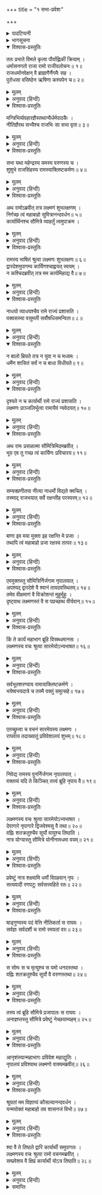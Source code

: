 +++
title = "१ सभा-प्रवेशः"

+++

<details><summary>पादटिप्पनी</summary>

* कुछ प्रतियोंमें यहाँ तीन सर्ग और मिलते हैं, जिनपर संस्कृत-टीकाकारोंकी व्याख्या न मिलनेसे इन्हें प्रक्षिप्त बताया गया है । इनमेंसे दो सर्ग उपयोगी होनेके कारण यहाँ अनुवादसहित दिये जा रहे हैं ।
</details>

<details><summary>भागसूचना</summary>

60. श्रीरामके द्वारपर कार्यार्थी कुत्तेका आगमन और श्रीरामका उसे दरबारमें लानेका आदेश
</details>

<details open><summary>विश्वास-प्रस्तुतिः</summary>

ततः प्रभाते विमले कृत्वा पौर्वाह्णिकीं क्रियाम् ।  
धर्मासनगतो राजा रामो राजीवलोचनः॥ १॥  
राजधर्मानवेक्षन् वै ब्राह्मणैर्नैगमैः सह ।  
पुरोधसा वसिष्ठेन ऋषिणा कश्यपेन च॥ २॥
</details>

<details><summary>मूलम्</summary>

ततः प्रभाते विमले कृत्वा पौर्वाह्णिकीं क्रियाम् ।  
धर्मासनगतो राजा रामो राजीवलोचनः॥ १॥  
राजधर्मानवेक्षन् वै ब्राह्मणैर्नैगमैः सह ।  
पुरोधसा वसिष्ठेन ऋषिणा कश्यपेन च॥ २॥
</details>

<details><summary>अनुवाद (हिन्दी)</summary>

तदनन्तर निर्मल प्रभातकालमें पूर्वाह्णकालोचित संध्या-वन्दन आदि नित्यकर्म करके कमलनयन राजा श्रीराम राजधर्मोंका पालन (प्रजाजनोंके विवादका निपटारा) करनेके लिये वेदवेत्ता ब्राह्मणों, पुरोहित वसिष्ठ तथा कश्यप मुनिके साथ राजसभामें उपस्थित हो धर्म (न्याय)-के आसनपर विराजमान हुए॥ १-२॥
</details>

<details open><summary>विश्वास-प्रस्तुतिः</summary>

मन्त्रिभिर्व्यवहारज्ञैस्तथान्यैर्धर्मपाठकैः ।  
नीतिज्ञैरथ सभ्यैश्च राजभिः सा सभा वृता॥ ३॥
</details>

<details><summary>मूलम्</summary>

मन्त्रिभिर्व्यवहारज्ञैस्तथान्यैर्धर्मपाठकैः ।  
नीतिज्ञैरथ सभ्यैश्च राजभिः सा सभा वृता॥ ३॥
</details>

<details><summary>अनुवाद (हिन्दी)</summary>

वह सभा व्यवहारका ज्ञान रखनेवाले मन्त्रियों, धर्मशास्त्रोंका पाठ करनेवाले विद्वानों, नीतिज्ञों, राजाओं तथा अन्य सभासदोंसे भरी हुई थी॥ ३॥
</details>

<details open><summary>विश्वास-प्रस्तुतिः</summary>

सभा यथा महेन्द्रस्य यमस्य वरुणस्य च ।  
शुशुभे राजसिंहस्य रामस्याक्लिष्टकर्मणः॥ ४॥
</details>

<details><summary>मूलम्</summary>

सभा यथा महेन्द्रस्य यमस्य वरुणस्य च ।  
शुशुभे राजसिंहस्य रामस्याक्लिष्टकर्मणः॥ ४॥
</details>

<details><summary>अनुवाद (हिन्दी)</summary>

अनायास ही महान् कर्म करनेवाले राजसिंह श्रीरामकी वह सभा इन्द्र, यम और वरुणकी सभाके समान शोभा पाती थी॥ ४॥
</details>

<details open><summary>विश्वास-प्रस्तुतिः</summary>

अथ रामोऽब्रवीत् तत्र लक्ष्मणं शुभलक्षणम् ।  
निर्गच्छ त्वं महाबाहो सुमित्रानन्दवर्धन॥ ५॥  
कार्यार्थिनश्च सौमित्रे व्याहर्तुं त्वमुपाक्रम ।
</details>

<details><summary>मूलम्</summary>

अथ रामोऽब्रवीत् तत्र लक्ष्मणं शुभलक्षणम् ।  
निर्गच्छ त्वं महाबाहो सुमित्रानन्दवर्धन॥ ५॥  
कार्यार्थिनश्च सौमित्रे व्याहर्तुं त्वमुपाक्रम ।
</details>

<details><summary>अनुवाद (हिन्दी)</summary>

वहाँ बैठे हुए भगवान् श्रीरामने शुभलक्षणसम्पन्न लक्ष्मणसे कहा—‘माता सुमित्राका आनन्द बढ़ानेवाले महाबाहु वीर! तुम बाहर निकलो और देखो कि कौन-कौन-से कार्यार्थी उपस्थित हैं । सुमित्राकुमार! तुम उन कार्यार्थियोंको बारी-बारीसे बुलाना आरम्भ करो’॥ ५ १/२॥
</details>

<details open><summary>विश्वास-प्रस्तुतिः</summary>

रामस्य भाषितं श्रुत्वा लक्ष्मणः शुभलक्षणः॥ ६॥  
द्वारदेशमुपागम्य कार्यिणश्चाह्वयत् स्वयम् ।  
न कश्चिदब्रवीत् तत्र मम कार्यमिहाद्य वै॥ ७॥
</details>

<details><summary>मूलम्</summary>

रामस्य भाषितं श्रुत्वा लक्ष्मणः शुभलक्षणः॥ ६॥  
द्वारदेशमुपागम्य कार्यिणश्चाह्वयत् स्वयम् ।  
न कश्चिदब्रवीत् तत्र मम कार्यमिहाद्य वै॥ ७॥
</details>

<details><summary>अनुवाद (हिन्दी)</summary>

श्रीरामचन्द्रजीका यह आदेश सुनकर शुभलक्षण लक्ष्मणने द्वारदेशपर आकर स्वयं ही कार्यार्थियोंको पुकारा, परंतु कोई भी वहाँ यह न कह सका कि मुझे यहाँ कोई कार्य है॥ ६-७॥
</details>

<details open><summary>विश्वास-प्रस्तुतिः</summary>

नाधयो व्याधयश्चैव रामे राज्यं प्रशासति ।  
पक्वसस्या वसुमती सर्वौषधिसमन्विता॥ ८॥
</details>

<details><summary>मूलम्</summary>

नाधयो व्याधयश्चैव रामे राज्यं प्रशासति ।  
पक्वसस्या वसुमती सर्वौषधिसमन्विता॥ ८॥
</details>

<details><summary>अनुवाद (हिन्दी)</summary>

श्रीरामके राज्य-शासन करते समय न तो कहीं किसीको शारीरिक रोग होते थे और न मानसिक चिन्ताएँ ही सताती थीं । पृथ्वीपर सब प्रकारकी ओषधियाँ (अन्न-फल आदि) उत्पन्न होती थीं और पकी हुई खेती शोभा पाती थी॥ ८॥
</details>

<details open><summary>विश्वास-प्रस्तुतिः</summary>

न बालो म्रियते तत्र न युवा न च मध्यमः ।  
धर्मेण शासितं सर्वं न च बाधा विधीयते॥ ९॥
</details>

<details><summary>मूलम्</summary>

न बालो म्रियते तत्र न युवा न च मध्यमः ।  
धर्मेण शासितं सर्वं न च बाधा विधीयते॥ ९॥
</details>

<details><summary>अनुवाद (हिन्दी)</summary>

श्रीरामके राज्यमें न तो बालककी मृत्यु होती थी न युवककी और न मध्यम अवस्थाके पुरुषकी ही । सबका धर्मपूर्वक शासन होता था । किसीके सामने कभी कोई बाधा नहीं आती थी॥ ९॥
</details>

<details open><summary>विश्वास-प्रस्तुतिः</summary>

दृश्यते न च कार्यार्थी रामे राज्यं प्रशासति ।  
लक्ष्मणः प्राञ्जलिर्भूत्वा रामायैवं न्यवेदयत्॥ १०॥
</details>

<details><summary>मूलम्</summary>

दृश्यते न च कार्यार्थी रामे राज्यं प्रशासति ।  
लक्ष्मणः प्राञ्जलिर्भूत्वा रामायैवं न्यवेदयत्॥ १०॥
</details>

<details><summary>अनुवाद (हिन्दी)</summary>

श्रीरामके राज्य-शासनकालमें कभी कोई कार्यार्थी (अभियोग लेकर आनेवाला पुरुष) दिखायी नहीं देता था । लक्ष्मणने हाथ जोड़कर श्रीरामचन्द्रजीको राज्यकी ऐसी स्थिति बतायी॥ १०॥
</details>

<details open><summary>विश्वास-प्रस्तुतिः</summary>

अथ रामः प्रसन्नात्मा सौमित्रिमिदमब्रवीत् ।  
भूय एव तु गच्छ त्वं कार्यिणः प्रविचारय॥ ११॥
</details>

<details><summary>मूलम्</summary>

अथ रामः प्रसन्नात्मा सौमित्रिमिदमब्रवीत् ।  
भूय एव तु गच्छ त्वं कार्यिणः प्रविचारय॥ ११॥
</details>

<details><summary>अनुवाद (हिन्दी)</summary>

तदनन्तर प्रसन्नचित्त हुए श्रीरामने सुमित्राकुमारसे पुनः इस प्रकार कहा—‘लक्ष्मण! तुम फिर जाओ और कार्यार्थी पुरुषोंका पता लगाओ॥ ११॥
</details>

<details open><summary>विश्वास-प्रस्तुतिः</summary>

सम्यक्प्रणीतया नीत्या नाधर्मो विद्यते क्वचित् ।  
तस्माद् राजभयात् सर्वे रक्षन्तीह परस्परम्॥ १२॥
</details>

<details><summary>मूलम्</summary>

सम्यक्प्रणीतया नीत्या नाधर्मो विद्यते क्वचित् ।  
तस्माद् राजभयात् सर्वे रक्षन्तीह परस्परम्॥ १२॥
</details>

<details><summary>अनुवाद (हिन्दी)</summary>

‘भलीभाँति उत्तम नीतिका प्रयोग करनेसे राज्यमें कहीं अधर्म नहीं रह जाता है । अतः सभी लोग राजाके भयसे यहाँ एक-दूसरेकी रक्षा करते हैं॥ १२॥
</details>

<details open><summary>विश्वास-प्रस्तुतिः</summary>

बाणा इव मया मुक्ता इह रक्षन्ति मे प्रजाः ।  
तथापि त्वं महाबाहो प्रजा रक्षस्व तत्परः॥ १३॥
</details>

<details><summary>मूलम्</summary>

बाणा इव मया मुक्ता इह रक्षन्ति मे प्रजाः ।  
तथापि त्वं महाबाहो प्रजा रक्षस्व तत्परः॥ १३॥
</details>

<details><summary>अनुवाद (हिन्दी)</summary>

‘यद्यपि राजकर्मचारी मेरे छोड़े हुए बाणोंके समान यहाँ प्रजाकी रक्षा करते हैं, तथापि महाबाहो! तुम स्वयं भी तत्पर रहकर प्रजाका पालन किया करो’॥ १३॥
</details>

<details open><summary>विश्वास-प्रस्तुतिः</summary>

एवमुक्तस्तु सौमित्रिर्निर्जगाम नृपालयात् ।  
अपश्यद् द्वारदेशे वै श्वानं तावदवस्थितम्॥ १४॥  
तमेव वीक्षमाणं वै विक्रोशन्तं मुहुर्मुहुः ।  
दृष्ट्वाथ लक्ष्मणस्तं वै स पप्रच्छाथ वीर्यवान्॥ १५॥
</details>

<details><summary>मूलम्</summary>

एवमुक्तस्तु सौमित्रिर्निर्जगाम नृपालयात् ।  
अपश्यद् द्वारदेशे वै श्वानं तावदवस्थितम्॥ १४॥  
तमेव वीक्षमाणं वै विक्रोशन्तं मुहुर्मुहुः ।  
दृष्ट्वाथ लक्ष्मणस्तं वै स पप्रच्छाथ वीर्यवान्॥ १५॥
</details>

<details><summary>अनुवाद (हिन्दी)</summary>

श्रीरामके ऐसा कहनेपर सुमित्राकुमार लक्ष्मण राजभवनसे बाहर निकले । बाहर आकर उन्होंने देखा, द्वारपर एक कुत्ता खड़ा है, जो उन्हींकी ओर देखता हुआ बारंबार भूँक रहा है । उसे इस प्रकार देखकर पराक्रमी लक्ष्मणने उससे पूछा—॥ १४-१५॥
</details>

<details open><summary>विश्वास-प्रस्तुतिः</summary>

किं ते कार्यं महाभाग ब्रूहि विस्रब्धमानसः ।  
लक्ष्मणस्य वचः श्रुत्वा सारमेयोऽभ्यभाषत॥ १६॥
</details>

<details><summary>मूलम्</summary>

किं ते कार्यं महाभाग ब्रूहि विस्रब्धमानसः ।  
लक्ष्मणस्य वचः श्रुत्वा सारमेयोऽभ्यभाषत॥ १६॥
</details>

<details><summary>अनुवाद (हिन्दी)</summary>

‘महाभाग! तुम निर्भय होकर बताओ, तुम्हारा क्या काम है?’ लक्ष्मणका यह वचन सुनकर कुत्तेने कहा—॥ १६॥
</details>

<details open><summary>विश्वास-प्रस्तुतिः</summary>

सर्वभूतशरण्याय रामायाक्लिष्टकर्मणे ।  
भयेष्वभयदात्रे च तस्मै वक्तुं समुत्सहे॥ १७॥
</details>

<details><summary>मूलम्</summary>

सर्वभूतशरण्याय रामायाक्लिष्टकर्मणे ।  
भयेष्वभयदात्रे च तस्मै वक्तुं समुत्सहे॥ १७॥
</details>

<details><summary>अनुवाद (हिन्दी)</summary>

‘जो समस्त भूतोंको शरण देनेवाले और क्लेशरहित कर्म करनेवाले हैं, जो भयके अवसरोंपर भी अभय देते हैं, उन भगवान् श्रीरामके समक्ष ही मैं अपना काम बता सकता हूँ’॥ १७॥
</details>

<details open><summary>विश्वास-प्रस्तुतिः</summary>

एतच्छ्रुत्वा च वचनं सारमेयस्य लक्ष्मणः ।  
राघवाय तदाख्यातुं प्रविवेशालयं शुभम्॥ १८॥
</details>

<details><summary>मूलम्</summary>

एतच्छ्रुत्वा च वचनं सारमेयस्य लक्ष्मणः ।  
राघवाय तदाख्यातुं प्रविवेशालयं शुभम्॥ १८॥
</details>

<details><summary>अनुवाद (हिन्दी)</summary>

कुत्तेका यह कथन सुनकर लक्ष्मणने श्रीरघुनाथजीको इसकी सूचना देनेके लिये सुन्दर राजभवनमें प्रवेश किया॥
</details>

<details open><summary>विश्वास-प्रस्तुतिः</summary>

निवेद्य रामस्य पुनर्निर्जगाम नृपालयात् ।  
वक्तव्यं यदि ते किञ्चित् तत्त्वं ब्रूहि नृपाय वै॥ १९॥
</details>

<details><summary>मूलम्</summary>

निवेद्य रामस्य पुनर्निर्जगाम नृपालयात् ।  
वक्तव्यं यदि ते किञ्चित् तत्त्वं ब्रूहि नृपाय वै॥ १९॥
</details>

<details><summary>अनुवाद (हिन्दी)</summary>

श्रीरामको उसकी बात बताकर लक्ष्मण पुनः राजभवनसे बाहर निकल आये और उससे बोले—‘यदि तुम्हें कुछ कहना है तो चलकर राजासे ही कहो’॥ १९॥
</details>

<details open><summary>विश्वास-प्रस्तुतिः</summary>

लक्ष्मणस्य वचः श्रुत्वा सारमेयोऽभ्यभाषत ।  
देवागारे नृपागारे द्विजवेश्मसु वै तथा॥ २०॥  
वह्निः शतक्रतुश्चैव सूर्यो वायुश्च तिष्ठति ।  
नात्र योग्यास्तु सौमित्रे योनीनामधमा वयम्॥ २१॥
</details>

<details><summary>मूलम्</summary>

लक्ष्मणस्य वचः श्रुत्वा सारमेयोऽभ्यभाषत ।  
देवागारे नृपागारे द्विजवेश्मसु वै तथा॥ २०॥  
वह्निः शतक्रतुश्चैव सूर्यो वायुश्च तिष्ठति ।  
नात्र योग्यास्तु सौमित्रे योनीनामधमा वयम्॥ २१॥
</details>

<details><summary>अनुवाद (हिन्दी)</summary>

लक्ष्मणकी वह बात सुनकर कुत्ता बोला—‘सुमित्रानन्दन! देवालयमें, राजभवनमें तथा ब्राह्मणके घरोंमें अग्नि, इन्द्र, सूर्य और वायुदेवता सदा स्थित रहते हैं; अतः हम अधमयोनिके जीव स्वेच्छासे वहाँ जानेके योग्य नहीं हैं॥ २०-२१॥
</details>

<details open><summary>विश्वास-प्रस्तुतिः</summary>

प्रवेष्टुं नात्र शक्ष्यामि धर्मो विग्रहवान् नृपः ।  
सत्यवादी रणपटुः सर्वसत्त्वहिते रतः॥ २२॥
</details>

<details><summary>मूलम्</summary>

प्रवेष्टुं नात्र शक्ष्यामि धर्मो विग्रहवान् नृपः ।  
सत्यवादी रणपटुः सर्वसत्त्वहिते रतः॥ २२॥
</details>

<details><summary>अनुवाद (हिन्दी)</summary>

‘मैं इस राजभवनमें प्रवेश नहीं कर सकूँगा; क्योंकि राजा श्रीराम धर्मके मूर्तिमान् स्वरूप हैं । वे सत्यवादी, संग्रामकुशल और समस्त प्राणियोंके हितमें तत्पर रहनेवाले हैं॥ २२॥
</details>

<details open><summary>विश्वास-प्रस्तुतिः</summary>

षाड्गुण्यस्य पदं वेत्ति नीतिकर्ता स राघवः ।  
सर्वज्ञः सर्वदर्शी च रामो रमयतां वरः॥ २३॥
</details>

<details><summary>मूलम्</summary>

षाड्गुण्यस्य पदं वेत्ति नीतिकर्ता स राघवः ।  
सर्वज्ञः सर्वदर्शी च रामो रमयतां वरः॥ २३॥
</details>

<details><summary>अनुवाद (हिन्दी)</summary>

‘वे संधि-विग्रह आदि छहों गुणोंके प्रयोगके अवसरोंको जानते हैं । श्रीरघुनाथजी न्याय करनेवाले हैं । वे सर्वज्ञ और सर्वदर्शी हैं । श्रीराम दूसरोंके मनको रमानेवाले पुरुषोंमें श्रेष्ठ हैं॥ २३॥
</details>

<details open><summary>विश्वास-प्रस्तुतिः</summary>

स सोमः स च मृत्युश्च स यमो धनदस्तथा ।  
वह्निः शतक्रतुश्चैव सूर्यो वै वरुणस्तथा॥ २४॥
</details>

<details><summary>मूलम्</summary>

स सोमः स च मृत्युश्च स यमो धनदस्तथा ।  
वह्निः शतक्रतुश्चैव सूर्यो वै वरुणस्तथा॥ २४॥
</details>

<details><summary>अनुवाद (हिन्दी)</summary>

‘वे ही चन्द्रमा हैं, वे ही मृत्यु हैं, वे ही यम, कुबेर, अग्नि, इन्द्र, सूर्य और वरुण हैं॥ २४॥
</details>

<details open><summary>विश्वास-प्रस्तुतिः</summary>

तस्य त्वं ब्रूहि सौमित्रे प्रजापालः स राघवः ।  
अनाज्ञप्तस्तु सौमित्रे प्रवेष्टुं नेच्छयाम्यहम्॥ २५॥
</details>

<details><summary>मूलम्</summary>

तस्य त्वं ब्रूहि सौमित्रे प्रजापालः स राघवः ।  
अनाज्ञप्तस्तु सौमित्रे प्रवेष्टुं नेच्छयाम्यहम्॥ २५॥
</details>

<details><summary>अनुवाद (हिन्दी)</summary>

‘सुमित्रानन्दन! श्रीरघुनाथजी प्रजापालक हैं । आप उनसे कहिये । मैं उनकी आज्ञा प्राप्त किये बिना इस भवनमें प्रवेश करना नहीं चाहता’॥ २५॥
</details>

<details open><summary>विश्वास-प्रस्तुतिः</summary>

आनृशंस्यान्महाभागः प्रविवेश महाद्युतिः ।  
नृपालयं प्रविश्याथ लक्ष्मणो वाक्यमब्रवीत्॥ २६॥
</details>

<details><summary>मूलम्</summary>

आनृशंस्यान्महाभागः प्रविवेश महाद्युतिः ।  
नृपालयं प्रविश्याथ लक्ष्मणो वाक्यमब्रवीत्॥ २६॥
</details>

<details><summary>अनुवाद (हिन्दी)</summary>

यह सुनकर महातेजस्वी महाभाग लक्ष्मणने दयावश राजभवनमें प्रवेश करके कहा—॥ २६॥
</details>

<details open><summary>विश्वास-प्रस्तुतिः</summary>

श्रूयतां मम विज्ञाप्यं कौसल्यानन्दवर्धन ।  
यन्मयोक्तं महाबाहो तव शासनजं विभो॥ २७॥
</details>

<details><summary>मूलम्</summary>

श्रूयतां मम विज्ञाप्यं कौसल्यानन्दवर्धन ।  
यन्मयोक्तं महाबाहो तव शासनजं विभो॥ २७॥
</details>

<details><summary>अनुवाद (हिन्दी)</summary>

‘कौसल्याका आनन्द बढ़ानेवाले महाबाहु श्रीरघुनाथजी! मेरा यह निवेदन सुनिये । आपने जो आदेश दिया था, उसके अनुसार मैंने बाहर जाकर कार्यार्थीको पुकारा॥ २७॥
</details>

<details open><summary>विश्वास-प्रस्तुतिः</summary>

श्वा वै ते तिष्ठते द्वारि कार्यार्थी समुपागतः ।  
लक्ष्मणस्य वचः श्रुत्वा रामो वचनमब्रवीत् ।  
सम्प्रवेशय वै क्षिप्रं कार्यार्थी योऽत्र तिष्ठति॥ २८॥
</details>

<details><summary>मूलम्</summary>

श्वा वै ते तिष्ठते द्वारि कार्यार्थी समुपागतः ।  
लक्ष्मणस्य वचः श्रुत्वा रामो वचनमब्रवीत् ।  
सम्प्रवेशय वै क्षिप्रं कार्यार्थी योऽत्र तिष्ठति॥ २८॥
</details>

<details><summary>अनुवाद (हिन्दी)</summary>

‘इस समय आपके द्वारपर एक कुत्ता खड़ा है, जो कार्यार्थी होकर आया है ।’ लक्ष्मणकी यह बात सुनकर श्रीरामने कहा—‘यहाँ जो भी कार्यार्थी होकर खड़ा है, उसे शीघ्र इस सभाके भीतर ले आओ’॥ २८॥
</details>

<details><summary>समाप्तिः</summary>

इत्यार्षे श्रीमद्रामायणे वाल्मीकीये आदिकाव्ये उत्तरकाण्डे प्रक्षिप्तः सर्गः॥ १॥  
इस प्रकार श्रीवाल्मीकिनिर्मित आर्षरामायण आदिकाव्यके उत्तरकाण्डमें प्रक्षिप्त सर्ग पूरा हुआ॥ १॥
</details>

